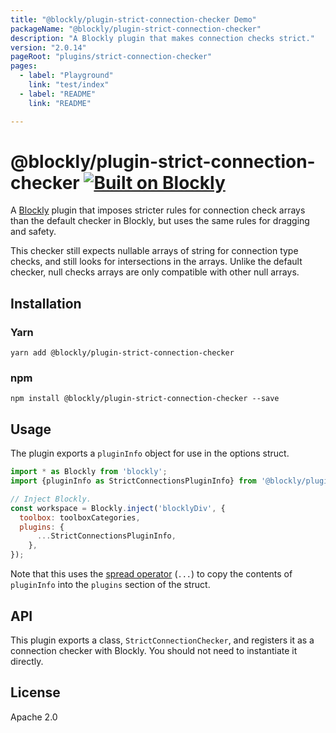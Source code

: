 ```yaml
---
title: "@blockly/plugin-strict-connection-checker Demo"
packageName: "@blockly/plugin-strict-connection-checker"
description: "A Blockly plugin that makes connection checks strict."
version: "2.0.14"
pageRoot: "plugins/strict-connection-checker"
pages:
  - label: "Playground"
    link: "test/index"
  - label: "README"
    link: "README"

---
```

# @blockly/plugin-strict-connection-checker [![Built on Blockly](https://tinyurl.com/built-on-blockly)](https://github.com/google/blockly)

A [Blockly](https://www.npmjs.com/package/blockly) plugin that imposes stricter rules for connection check arrays than the default checker in Blockly, but uses the same rules for dragging and safety.

This checker still expects nullable arrays of string for connection type checks, and still looks for intersections in the arrays. Unlike the default checker, null checks arrays are only compatible with other null arrays.

## Installation

### Yarn
```
yarn add @blockly/plugin-strict-connection-checker
```

### npm
```
npm install @blockly/plugin-strict-connection-checker --save
```

## Usage

The plugin exports a `pluginInfo` object for use in the options struct.

```js
import * as Blockly from 'blockly';
import {pluginInfo as StrictConnectionsPluginInfo} from '@blockly/plugin-strict-connection-checker';

// Inject Blockly.
const workspace = Blockly.inject('blocklyDiv', {
  toolbox: toolboxCategories,
  plugins: {
      ...StrictConnectionsPluginInfo,
    },
});
```

Note that this uses the [spread operator](https://developer.mozilla.org/en-US/docs/Web/JavaScript/Reference/Operators/Spread_syntax) (`...`) to copy the contents of `pluginInfo` into the `plugins` section of the struct.

## API

This plugin exports a class, `StrictConnectionChecker`, and registers it as a connection checker with Blockly. You should not need to instantiate it directly.

## License
Apache 2.0
